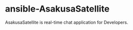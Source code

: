 ansible-AsakusaSatellite
========================

AsakusaSatellite is real-time chat application for Developers.
